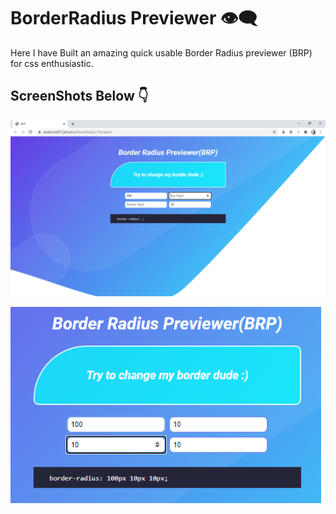 # BorderRadius Previewer 👁️‍🗨️ 

Here I have Built an amazing quick usable Border Radius previewer (BRP) for css enthusiastic.

## ScreenShots Below 👇

![screenshot](https://github.com/deathook007/BorderRadius-Previewer/blob/master/Layout.png)

![screenshot](https://github.com/deathook007/BorderRadius-Previewer/blob/master/Properties.png)

